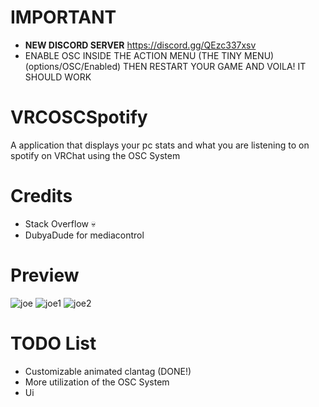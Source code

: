 # IMPORTANT
 - **NEW DISCORD SERVER** https://discord.gg/QEzc337xsv
 - ENABLE OSC INSIDE THE ACTION MENU (THE TINY MENU) (options/OSC/Enabled) THEN RESTART YOUR GAME AND VOILA! IT SHOULD WORK
# VRCOSCSpotify
A application that displays your pc stats and what you are listening to on spotify on VRChat using the OSC System

# Credits
- Stack Overflow 💀 
- DubyaDude for mediacontrol
# Preview
![joe](https://i.imgur.com/cqY9qTl.png)
![joe1](https://i.imgur.com/hTnOjE6.png)
![joe2](https://i.imgur.com/mzqAXXU.jpg)
# TODO List
- Customizable animated clantag (DONE!)
- More utilization of the OSC System
- Ui 
